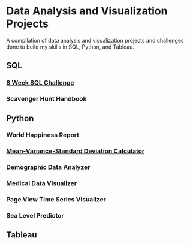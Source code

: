# Data Analysis and Visualization Projects

A compilation of data analysis and visualization projects and challenges done to build my skills in SQL, Python, and Tableau.

## SQL
### [8 Week SQL Challenge](https://github.com/ajchen97/data-analysis-and-visualization-projects/tree/main/8-week-sql-challenge)
### Scavenger Hunt Handbook

## Python
### World Happiness Report
### [Mean-Variance-Standard Deviation Calculator](https://github.com/ajchen97/data-analysis-and-visualization-projects/tree/main/mean-variance-std-dev-calculator)
### Demographic Data Analyzer
### Medical Data Visualizer
### Page View Time Series Visualizer
### Sea Level Predictor

## Tableau
